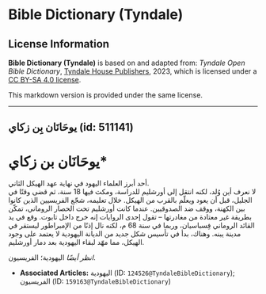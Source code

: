 # Bible Dictionary (Tyndale)

## License Information

**Bible Dictionary (Tyndale)** is based on and adapted from: _Tyndale Open Bible Dictionary_, [Tyndale House Publishers](https://tyndaleopenresources.com/), 2023, which is licensed under a [CC BY-SA 4.0 license](https://creativecommons.org/licenses/by-sa/4.0/legalcode.en).

This markdown version is provided under the same license.



--------------------------------

## يوحَانَان بِن زكاي (id: 511141)

يوحَانَان بن زكاي\*
===================

أحد أبرز العلماء اليهود في نهاية عهد الهيكل الثاني.  
لا نعرف أين وُلد، لكنه انتقل إلى أورشليم للدراسة، ومكث فيها 18 سنة، ثم قضى وقتًا في الجليل، قبل أن يعود ويعلّم بالقرب من الهيكل. خلال تعليمه، شجّع الفريسيين الذين كانوا بين الكهنة، ووقف ضد الصدوقيين. عندما كانت أورشليم تحت الحصار الروماني، تمكّن بطريقة غير معتادة من مغادرتها – تقول إحدى الروايات إنه خرج داخل تابوت. وقع في يد القائد الروماني فِسباسيان، وربما في سنة 68 م، لكنه نال إذنًا من الإمبراطور ليستقر في مدينة يبنه. وهناك، بدأ في تأسيس شكل جديد من الديانة اليهودية لا يعتمد على وجود الهيكل، مما مهّد لبقاء اليهودية بعد دمار أورشليم.

*انظر أيضًا* اليهودية؛ الفريسيون.

* **Associated Articles:** اليهودية (ID: `124526@TyndaleBibleDictionary`); الفريسيون (ID: `159163@TyndaleBibleDictionary`)


